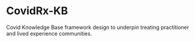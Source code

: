 # CovidRx-KB
Covid Knowledge Base framework design to underpin treating practitioner and lived experience communities.
